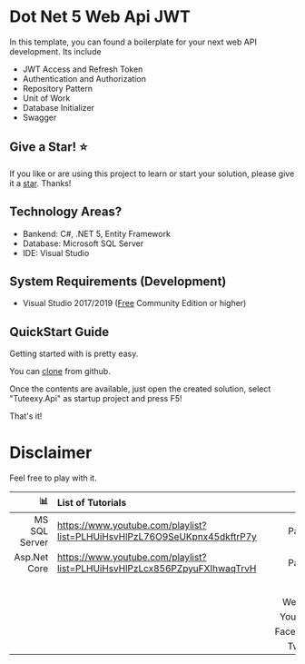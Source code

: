 # Dot Net 5 Web Api JWT
In this template, you can found a boilerplate for your next web API development. Its include
* JWT Access and Refresh Token
* Authentication and Authorization
* Repository Pattern
* Unit of Work
* Database Initializer
* Swagger

## Give a Star! :star:
If you like or are using this project to learn or start your solution, please give it a [star](https://github.com/DevOpsHasan/Dot-Net-5-WebApi-JWT). Thanks!

## Technology Areas?
* Bankend: C#, .NET 5, Entity Framework
* Database: Microsoft SQL Server
* IDE: Visual Studio 

## System Requirements (Development)
* Visual Studio 2017/2019 ([Free](https://visualstudio.microsoft.com/vs/community/) Community Edition or higher)

## QuickStart Guide
Getting started with is pretty easy. 

You can [clone](https://github.com/devopshasan/Dot-Net-5-WebApi-JWT) from github.

Once the contents are available, just open the created solution, select "Tuteexy.Api" as startup project and press F5!

That's it!

# Disclaimer
Feel free to play with it. 


| :bar_chart:               |  List of Tutorials   |   | :moneybag:           | Support Us                           |
|--------------------------:|:---------------------|---|---------------------:|:-------------------------------------|
| MS SQL Server             |https://www.youtube.com/playlist?list=PLHUiHsvHlPzL76O9SeUKpnx45dkftrP7y |   | Paypal |  https://www.paypal.me/iamhasanhabib                |
| Asp.Net Core              |https://www.youtube.com/playlist?list=PLHUiHsvHlPzLcx856PZpyuFXIhwaqTrvH |   | Paypal |  https://www.paypal.me/iamhasanhabib                 |
|                           | |   | :point_right:        | Follow Us                            |
|                           | |   |Website               |http://www.devopshasan.com          |
|                           | |   |YouTube               |https://www.youtube.com/devopshasan  |
|                           | |   |Facebook              |https://www.facebook.com/devopshasan |
|                           | |   |Twitter               |https://twitter.com/devopshasan      | 
